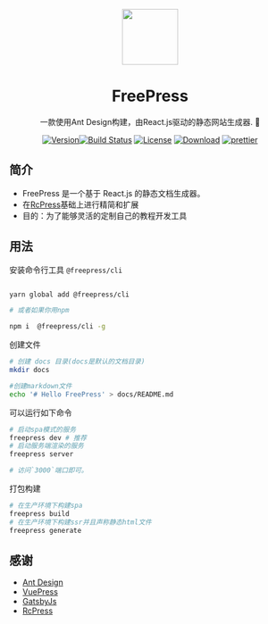   <p align="center"><img width="100" src="https://pan.isdefined.com/view/ImageHost/content/logo.png" /></p>

<h1 align="center">FreePress</h1>
<p align="center">
一款使用Ant Design构建，由React.js驱动的静态网站生成器.  🎨
</p>
<p align="center">
  <a href="https://www.npmjs.com/package/@freepress/cli"><img src="https://img.shields.io/npm/v/@freepress/cli.svg" alt="Version"></a><a href="https://circleci.com/gh/DeepSea1989/freepress/tree/master"><img src="https://circleci.com/gh/DeepSea1989/FreePress/tree/master.png?style=shield" alt="Build Status"></a> 
  <a href="https://www.npmjs.com/package/@freepress/cli"><img src="https://img.shields.io/npm/l/@freepress/cli.svg" alt="License"></a>
<a href="https://www.npmjs.com/package/@freepress/cli"><img src="https://img.shields.io/npm/dm/@freepress/cli.svg" alt="Download"></a>
<a href="https://github.com/DeepSea1989/@freepress/cli"><img src="https://img.shields.io/badge/code_style-prettier-ff69b4.svg?style=flat-square" alt="prettier"></a>
</p>


## 简介

- FreePress 是一个基于 React.js 的静态文档生成器。
- 在[RcPress](https://github.com/YvesCoding/rcpress)基础上进行精简和扩展
- 目的：为了能够灵活的定制自己的教程开发工具

## 用法

安装命令行工具 `@freepress/cli`

```bash

yarn global add @freepress/cli

# 或者如果你用npm

npm i  @freepress/cli -g
```

创建文件

```bash
# 创建 docs 目录(docs是默认的文档目录)
mkdir docs

#创建markdown文件
echo '# Hello FreePress' > docs/README.md
```

可以运行如下命令

```bash
# 启动spa模式的服务
freepress dev # 推荐
# 启动服务端渲染的服务
freepress server

# 访问`3000`端口即可。
```

打包构建

```bash
# 在生产环境下构建spa
freepress build
# 在生产环境下构建ssr并且声称静态html文件
freepress generate
```



## 感谢

- [Ant Design](https://ant.design/)
- [VuePress](https://vuepress.vuejs.org/)
- [GatsbyJs](https://www.gatsbyjs.org/)
- [RcPress](https://www.yvescoding.com/)
